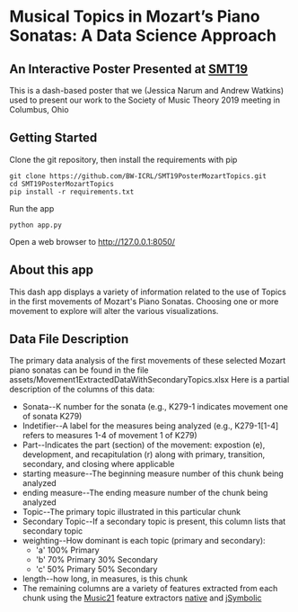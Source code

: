 # Musical Topics in Mozart’s Piano Sonatas: A Data Science Approach
## An Interactive Poster Presented at [SMT19](https://societymusictheory.org/archives/events/meeting2019)

This is a dash-based poster that we (Jessica Narum and Andrew Watkins) used to present our work to the Society of Music Theory 2019 meeting in Columbus, Ohio

## Getting Started
Clone the git repository, then install the requirements with pip

```
git clone https://github.com/BW-ICRL/SMT19PosterMozartTopics.git
cd SMT19PosterMozartTopics
pip install -r requirements.txt
```
Run the app
```
python app.py
```
Open a web browser to http://127.0.0.1:8050/

## About this app
This dash app displays a variety of information related to the use of Topics in the first movements of Mozart's Piano Sonatas. Choosing one or more movement to explore will alter the various visualizations.

## Data File Description
The primary data analysis of the first movements of these selected Mozart piano sonatas can be found in the file assets/Movement1ExtractedDataWithSecondaryTopics.xlsx Here is a partial description of the columns of this data:

- Sonata--K number for the sonata (e.g., K279-1 indicates movement one of sonata K279)<br>
- Indetifier--A label for the measures being analyzed (e.g., K279-1[1-4] refers to measures 1-4 of movement 1 of K279)<br>
- Part--Indicates the part (section) of the movement: expostion (e), development, and recapitulation (r) along with primary, transition, secondary, and closing where applicable<br>
- starting measure--The beginning measure number of this chunk being analyzed<br>
- ending measure--The ending measure number of the chunk being analyzed<br>
- Topic--The primary topic illustrated in this particular chunk<br>
- Secondary Topic--If a secondary topic is present, this column lists that secondary topic<br>
- weighting--How dominant is each topic (primary and secondary): 
  - 'a' 100% Primary
  - 'b' 70% Primary 30% Secondary 
  - 'c' 50% Primary 50% Secondary
- length--how long, in measures, is this chunk<br>
- The remaining columns are a variety of features extracted from each chunk using the [Music21](https://web.mit.edu/music21/) feature extractors [native](https://web.mit.edu/music21/doc/moduleReference/moduleFeaturesNative.html) and [jSymbolic](https://web.mit.edu/music21/doc/moduleReference/moduleFeaturesJSymbolic.html)
